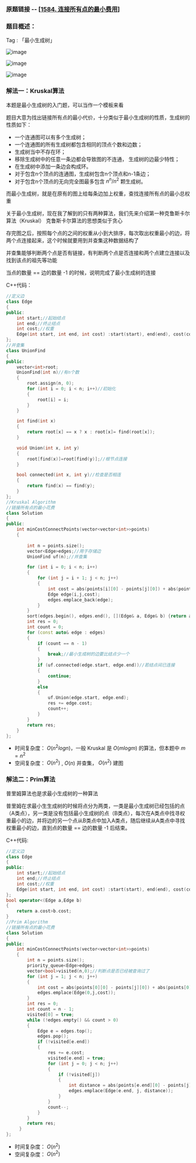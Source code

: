 ### 原题链接 -- [[1584. 连接所有点的最小费用](https://leetcode.cn/problems/min-cost-to-connect-all-points/)]

### 题目概述：
Tag : 「最小生成树」

![image](https://user-images.githubusercontent.com/99656524/201503569-87e59ce3-8b74-4bb2-ba4e-43f772edbf55.png)

![image](https://user-images.githubusercontent.com/99656524/201503584-03bb37f7-4f5e-4a20-ad72-7b47d529e5e5.png)

![image](https://user-images.githubusercontent.com/99656524/201503592-4f9b34bd-44f0-4315-ac6c-e715242c0aa6.png)

### 解法一：Kruskal算法
本题是最小生成树的入门题，可以当作一个模板来看

题目大意为找出链接所有点的最小代价，十分类似于最小生成树的性质，生成树的性质如下：
* 一个连通图可以有多个生成树；
* 一个连通图的所有生成树都包含相同的顶点个数和边数；
* 生成树当中不存在环；
* 移除生成树中的任意一条边都会导致图的不连通， 生成树的边最少特性；
* 在生成树中添加一条边会构成环。
* 对于包含n个顶点的连通图，生成树包含n个顶点和n-1条边；
* 对于包含n个顶点的无向完全图最多包含 $n^n/n^2$ 颗生成树。

而最小生成树，就是在原有的图上给每条边加上权重，查找连接所有点的最小总权重

关于最小生成树，现在我了解到的只有两种算法，我们先来介绍第一种克鲁斯卡尔算法（Kruskal）
克鲁斯卡尔算法的思想类似于贪心

存完图之后，按照每个点的之间的权重从小到大排序，每次取出权重最小的边，将两个点连接起来，这个时候就要用到并查集这种数据结构了

并查集能够判断两个点是否有链接，有判断两个点是否连接和两个点建立连接以及找到该点的祖先等功能

当点的数量 == 边的数量 -1 的时候，说明完成了最小生成树的连接

C++代码：
```cpp
//定义边
class Edge
{
public:
	int start;//起始结点
	int end;//终止结点
	int cost;//权重
	Edge(int start, int end, int cost) :start(start), end(end), cost(cost) {}
};
//并查集
class UnionFind
{
public:
	vector<int>root;
	UnionFind(int n)//有n个数
	{
		root.assign(n, 0);
		for (int i = 0; i < n; i++)//初始化
		{
			root[i] = i;
		}
	}

	int find(int x)
	{
		return root[x] == x ? x : root[x]= find(root[x]);
	}

	void Union(int x, int y)
	{
		root[find(x)]=root[find(y)];//根节点连接
	}

	bool connected(int x, int y)//检查是否相连
	{
		return find(x) == find(y);
	}
};
//Kruskal Algorithm
//链接所有点的最小花费
class Solution
{
public:
	int minCostConnectPoints(vector<vector<int>>points)
	{
		
		int n = points.size();
		vector<Edge>edges;//用于存储边
		UnionFind uf(n);//并查集

		for (int i = 0; i < n; i++)
		{
			for (int j = i + 1; j < n; j++)
			{
				int cost = abs(points[i][0] - points[j][0]) + abs(points[i][1] - points[j][1]);//计算距离
				Edge edge(i,j,cost);
				edges.emplace_back(edge);
			}
		}
		sort(edges.begin(), edges.end(), [](Edge& a, Edge& b) {return a.cost < b.cost; });//按权重从小到大排序
		int res = 0;
		int count = 0;
		for (const auto& edge : edges)
		{
			if (count == n - 1)
			{
				break;//最小生成树的边要比结点少一个
			}
			if (uf.connected(edge.start, edge.end))//若结点间已连接
			{
				continue;
			}
			else
			{
				uf.Union(edge.start, edge.end);
				res += edge.cost;
				count++;
			}
		}
		return res;
	}
};
```
* 时间复杂度： $O(n^2logn)$，一般 Kruskal 是 $O(mlogm)$ 的算法，但本题中 $m=n^2$ 
* 空间复杂度： $O(n^2)$ , $O(n)$ 并查集， $O(n^2)$ 建图

### 解法二：Prim算法
普里姆算法也是求最小生成树的一种算法

普里姆在求最小生生成树的时候将点分为两类，一类是最小生成树已经包括的点（A类点），另一类是没有包括最小生成树的点（B类点），每次在A类点中找寻权重最小的边，并将边的另一个点从B类点中加入A类点，随后继续从A类点中寻找权重最小的边，直到点的数量 == 边的数量 -1 后结束。

C++代码:
```cpp
//定义边
class Edge
{
public:
	int start;//起始结点
	int end;//终止结点
	int cost;//权重
	Edge(int start, int end, int cost) :start(start), end(end), cost(cost) {}
};
bool operator<(Edge a,Edge b)
{
    return a.cost>b.cost;
}
//Prim Algorithm
//链接所有点的最小花费
class Solution
{
public:
	int minCostConnectPoints(vector<vector<int>>points)
	{
		int n = points.size();
		priority_queue<Edge>edges;
		vector<bool>visited(n,0);//判断点是否已经被查询过了
		for (int j = 1; j < n; j++)
		{
			int cost = abs(points[0][0] - points[j][0]) + abs(points[0][1] - points[j][1]);
			edges.emplace(Edge(0,j,cost));
		}
		int res = 0;
		int count = n - 1;
		visited[0] = true;
		while (!edges.empty() && count > 0)
		{
			Edge e = edges.top();
            edges.pop();
			if (!visited[e.end])
			{
				res += e.cost;
				visited[e.end] = true;
				for (int j = 0; j < n; j++)
				{
					if (!visited[j])
					{
						int distance = abs(points[e.end][0] - points[j][0]) + abs(points[e.end][1] - points[j][1]);
						edges.emplace(Edge(e.end, j, distance));
					}
				}
				count--;
			}
		}
		return res;
	 }
};
```
* 时间复杂度： $O(n^2)$
* 空间复杂度： $O(n^2)$ 
